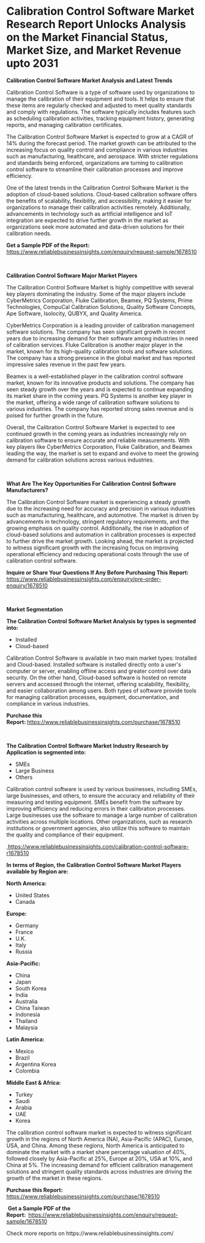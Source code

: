 <p><h1>Calibration Control Software Market Research Report Unlocks Analysis on the Market Financial Status, Market Size, and Market Revenue upto 2031</h1></p><p><strong>Calibration Control Software Market Analysis and Latest Trends</strong></p>
<p><p>Calibration Control Software is a type of software used by organizations to manage the calibration of their equipment and tools. It helps to ensure that these items are regularly checked and adjusted to meet quality standards and comply with regulations. The software typically includes features such as scheduling calibration activities, tracking equipment history, generating reports, and managing calibration certificates.</p><p>The Calibration Control Software Market is expected to grow at a CAGR of 14% during the forecast period. The market growth can be attributed to the increasing focus on quality control and compliance in various industries such as manufacturing, healthcare, and aerospace. With stricter regulations and standards being enforced, organizations are turning to calibration control software to streamline their calibration processes and improve efficiency.</p><p>One of the latest trends in the Calibration Control Software Market is the adoption of cloud-based solutions. Cloud-based calibration software offers the benefits of scalability, flexibility, and accessibility, making it easier for organizations to manage their calibration activities remotely. Additionally, advancements in technology such as artificial intelligence and IoT integration are expected to drive further growth in the market as organizations seek more automated and data-driven solutions for their calibration needs.</p></p>
<p><strong>Get a Sample PDF of the Report:&nbsp;</strong> <a href="https://www.reliablebusinessinsights.com/enquiry/request-sample/1678510">https://www.reliablebusinessinsights.com/enquiry/request-sample/1678510</a></p>
<p>&nbsp;</p>
<p><strong>Calibration Control Software Major Market Players</strong></p>
<p><p>The Calibration Control Software Market is highly competitive with several key players dominating the industry. Some of the major players include CyberMetrics Corporation, Fluke Calibration, Beamex, PQ Systems, Prime Technologies, CompuCal Calibration Solutions, Quality Software Concepts, Ape Software, Isolocity, QUBYX, and Quality America.</p><p>CyberMetrics Corporation is a leading provider of calibration management software solutions. The company has seen significant growth in recent years due to increasing demand for their software among industries in need of calibration services. Fluke Calibration is another major player in the market, known for its high-quality calibration tools and software solutions. The company has a strong presence in the global market and has reported impressive sales revenue in the past few years.</p><p>Beamex is a well-established player in the calibration control software market, known for its innovative products and solutions. The company has seen steady growth over the years and is expected to continue expanding its market share in the coming years. PQ Systems is another key player in the market, offering a wide range of calibration software solutions to various industries. The company has reported strong sales revenue and is poised for further growth in the future.</p><p>Overall, the Calibration Control Software Market is expected to see continued growth in the coming years as industries increasingly rely on calibration software to ensure accurate and reliable measurements. With key players like CyberMetrics Corporation, Fluke Calibration, and Beamex leading the way, the market is set to expand and evolve to meet the growing demand for calibration solutions across various industries.</p></p>
<p>&nbsp;</p>
<p><strong>What Are The Key Opportunities For Calibration Control Software Manufacturers?</strong></p>
<p><p>The Calibration Control Software market is experiencing a steady growth due to the increasing need for accuracy and precision in various industries such as manufacturing, healthcare, and automotive. The market is driven by advancements in technology, stringent regulatory requirements, and the growing emphasis on quality control. Additionally, the rise in adoption of cloud-based solutions and automation in calibration processes is expected to further drive the market growth. Looking ahead, the market is projected to witness significant growth with the increasing focus on improving operational efficiency and reducing operational costs through the use of calibration control software.</p></p>
<p><strong>Inquire or Share Your Questions If Any Before Purchasing This Report:</strong> <a href="https://www.reliablebusinessinsights.com/enquiry/pre-order-enquiry/1678510">https://www.reliablebusinessinsights.com/enquiry/pre-order-enquiry/1678510</a></p>
<p>&nbsp;</p>
<p><strong>Market Segmentation</strong></p>
<p><strong>The Calibration Control Software Market Analysis by types is segmented into:</strong></p>
<p><ul><li>Installed</li><li>Cloud-based</li></ul></p>
<p><p>Calibration Control Software is available in two main market types: Installed and Cloud-based. Installed software is installed directly onto a user's computer or server, enabling offline access and greater control over data security. On the other hand, Cloud-based software is hosted on remote servers and accessed through the internet, offering scalability, flexibility, and easier collaboration among users. Both types of software provide tools for managing calibration processes, equipment, documentation, and compliance in various industries.</p></p>
<p><strong>Purchase this Report:&nbsp;</strong><a href="https://www.reliablebusinessinsights.com/purchase/1678510">https://www.reliablebusinessinsights.com/purchase/1678510</a></p>
<p>&nbsp;</p>
<p><strong>The Calibration Control Software Market Industry Research by Application is segmented into:</strong></p>
<p><ul><li>SMEs</li><li>Large Business</li><li>Others</li></ul></p>
<p><p>Calibration control software is used by various businesses, including SMEs, large businesses, and others, to ensure the accuracy and reliability of their measuring and testing equipment. SMEs benefit from the software by improving efficiency and reducing errors in their calibration processes. Large businesses use the software to manage a large number of calibration activities across multiple locations. Other organizations, such as research institutions or government agencies, also utilize this software to maintain the quality and compliance of their equipment.</p></p>
<p><a href="https://www.reliablebusinessinsights.com/calibration-control-software-r1678510">&nbsp;https://www.reliablebusinessinsights.com/calibration-control-software-r1678510</a></p>
<p><strong>In terms of Region, the Calibration Control Software Market Players available by Region are:</strong></p>
<p>
    <p> <strong> North America: </strong>
        <ul>
            <li>United States</li>
            <li>Canada</li>
        </ul>
        </p> 
    <p> <strong> Europe: </strong>
        <ul>
            <li>Germany</li>
            <li>France</li>
            <li>U.K.</li>
            <li>Italy</li>
            <li>Russia</li>
        </ul>
        </p> 
    <p> <strong> Asia-Pacific: </strong>
        <ul>
            <li>China</li>
            <li>Japan</li>
            <li>South Korea</li>
            <li>India</li>
            <li>Australia</li>
            <li>China Taiwan</li>
            <li>Indonesia</li>
            <li>Thailand</li>
            <li>Malaysia</li>
        </ul>
        </p> 
    <p> <strong> Latin America: </strong>
        <ul>
            <li>Mexico</li>
            <li>Brazil</li>
            <li>Argentina Korea</li>
            <li>Colombia</li>
        </ul>
        </p> 
    <p> <strong> Middle East & Africa: </strong>
        <ul>
            <li>Turkey</li>
            <li>Saudi</li>
            <li>Arabia</li>
            <li>UAE</li>
            <li>Korea</li>
        </ul>
    </p>
    </p>
<p><p>The calibration control software market is expected to witness significant growth in the regions of North America (NA), Asia-Pacific (APAC), Europe, USA, and China. Among these regions, North America is anticipated to dominate the market with a market share percentage valuation of 40%, followed closely by Asia-Pacific at 25%, Europe at 20%, USA at 10%, and China at 5%. The increasing demand for efficient calibration management solutions and stringent quality standards across industries are driving the growth of the market in these regions.</p></p>
<p><strong>Purchase this Report: </strong><a href="https://www.reliablebusinessinsights.com/purchase/1678510">https://www.reliablebusinessinsights.com/purchase/1678510</a></p>
<p>&nbsp;<strong>Get a Sample PDF of the Report:&nbsp;&nbsp;</strong><a href="https://www.reliablebusinessinsights.com/enquiry/request-sample/1678510">https://www.reliablebusinessinsights.com/enquiry/request-sample/1678510</a></p>
<p><strong></strong></p>
<p>Check more reports on https://www.reliablebusinessinsights.com/</p>